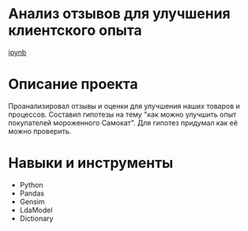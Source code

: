 # Анализ отзывов для улучшения клиентского опыта
[ipynb](https://github.com/vadimstupakov/Portfolio/blob/21ff6eedef0400eb3abbc9d97811e600e267fb34/AB%20test/AB.ipynb)

# Описание проекта
Проанализировал отзывы и оценки для улучшения наших товаров и процессов. Составил гипотезы на тему "как можно улучшить опыт покупателей мороженного Самокат".
Для гипотез придумал как её можно проверить.

# Навыки и инструменты
- Python
- Pandas
- Gensim
- LdaModel
- Dictionary

